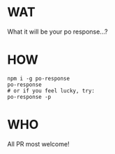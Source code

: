 # WAT

What it will be your po response...?

# HOW

```
npm i -g po-response
po-response
# or if you feel lucky, try:
po-response -p
```

# WHO

All PR most welcome!